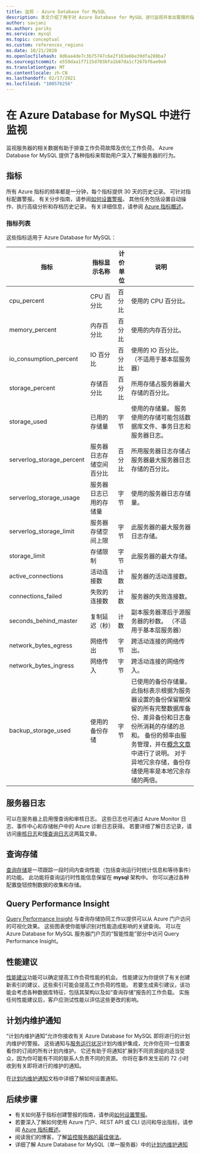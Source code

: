 ```yaml
---
title: 监视 - Azure Database for MySQL
description: 本文介绍了用于对 Azure Database for MySQL 进行监视并发出警报的指标，包括 CPU、存储和连接统计信息。
author: savjani
ms.author: pariks
ms.service: mysql
ms.topic: conceptual
ms.custom: references_regions
ms.date: 10/21/2020
ms.openlocfilehash: 8d6aa4de7c3b75747c6e2f103e66e39dfa288ba7
ms.sourcegitcommit: e559daa1f7115d703bfa1b87da1cf267bf6ae9e8
ms.translationtype: MT
ms.contentlocale: zh-CN
ms.lasthandoff: 02/17/2021
ms.locfileid: "100576256"
---
```

# <a name="monitoring-in-azure-database-for-mysql"></a>在 Azure Database for MySQL 中进行监视
监视服务器的相关数据有助于排查工作负荷故障及优化工作负荷。 Azure Database for MySQL 提供了各种指标来帮助用户深入了解服务器的行为。

## <a name="metrics"></a>指标
所有 Azure 指标的频率都是一分钟，每个指标提供 30 天的历史记录。 可针对指标配置警报。 有关分步指南，请参阅[如何设置警报](howto-alert-on-metric.md)。 其他任务包括设置自动操作、执行高级分析和存档历史记录。 有关详细信息，请参阅 [Azure 指标概述](../azure-monitor/data-platform.md)。

### <a name="list-of-metrics"></a>指标列表
这些指标适用于 Azure Database for MySQL：

|指标|指标显示名称|计价单位|说明|
|---|---|---|---|
|cpu_percent|CPU 百分比|百分比|使用的 CPU 百分比。|
|memory_percent|内存百分比|百分比|使用的内存百分比。|
|io_consumption_percent|IO 百分比|百分比|使用的 IO 百分比。 （不适用于基本层服务器）|
|storage_percent|存储百分比|百分比|所用存储占服务器最大存储的百分比。|
|storage_used|已用的存储量|字节|使用的存储量。 服务使用的存储可能包括数据库文件、事务日志和服务器日志。|
|serverlog_storage_percent|服务器日志存储空间百分比|百分比|所用服务器日志存储占服务器最大服务器日志存储的百分比。|
|serverlog_storage_usage|服务器日志已用的存储量|字节|使用的服务器日志存储量。|
|serverlog_storage_limit|服务器存储空间上限|字节|此服务器的最大服务器日志存储。|
|storage_limit|存储限制|字节|此服务器的最大存储。|
|active_connections|活动连接数|计数|服务器的活动连接数。|
|connections_failed|失败的连接数|计数|服务器的失败连接数。|
|seconds_behind_master|复制延迟（秒）|计数|副本服务器滞后于源服务器的秒数。 （不适用于基本层服务器）|
|network_bytes_egress|网络传出|字节|跨活动连接的网络传出。|
|network_bytes_ingress|网络传入|字节|跨活动连接的网络传入。|
|backup_storage_used|使用的备份存储|字节|已使用的备份存储量。 此指标表示根据为服务器设置的备份保留期保留的所有完整数据库备份、差异备份和日志备份所消耗的存储的总和。 备份的频率由服务管理，并在[概念文章](concepts-backup.md)中进行了说明。 对于异地冗余存储，备份存储使用率是本地冗余存储的两倍。|

## <a name="server-logs"></a>服务器日志
可以在服务器上启用慢查询和审核日志。 这些日志也可通过 Azure Monitor 日志、事件中心和存储帐户中的 Azure 诊断日志获得。 若要详细了解日志记录，请访问[审核日志](concepts-audit-logs.md)和[慢查询日志](concepts-server-logs.md)这两篇文章。

## <a name="query-store"></a>查询存储
[查询存储](concepts-query-store.md)是一项跟踪一段时间内查询性能（包括查询运行时统计信息和等待事件）的功能。 此功能将查询运行时性能信息保留在 **mysql** 架构中。 你可以通过各种配置旋钮控制数据的收集和存储。

## <a name="query-performance-insight"></a>Query Performance Insight
[Query Performance Insight](concepts-query-performance-insight.md) 与查询存储协同工作以提供可以从 Azure 门户访问的可视化效果。 这些图表使你能够识别对性能造成影响的关键查询。 可以在 Azure Database for MySQL 服务器门户页的“智能性能”部分中访问 Query Performance Insight。

## <a name="performance-recommendations"></a>性能建议
[性能建议](concepts-performance-recommendations.md)功能可以确定提高工作负荷性能的机会。 性能建议为你提供了有关创建新索引的建议，这些索引可能会提高工作负荷的性能。 若要生成索引建议，该功能会考虑各种数据库特征，包括其架构以及如“查询存储”报告的工作负载。 实施任何性能建议后，客户应测试性能以评估这些更改的影响。

## <a name="planned-maintenance-notification"></a>计划内维护通知

“计划内维护通知”允许你接收有关 Azure Database for MySQL 即将进行的计划内维护的警报。 这些通知与[服务运行状况](../service-health/overview.md)计划内维护集成，允许你在同一位置查看你的订阅的所有计划内维护。 它还有助于将通知扩展到不同资源组的适当受众，因为你可能有不同的联系人负责不同的资源。 你将在事件发生前的 72 小时收到有关即将进行的维护的通知。

在[计划内维护通知](./concepts-planned-maintenance-notification.md)文档中详细了解如何设置通知。

## <a name="next-steps"></a>后续步骤
- 有关如何基于指标创建警报的指南，请参阅[如何设置警报](howto-alert-on-metric.md)。
- 若要深入了解如何使用 Azure 门户、REST API 或 CLI 访问和导出指标，请参阅 [Azure 指标概述](../azure-monitor/data-platform.md)。
- 阅读我们的博客，了解[监控服务器的最佳做法](https://azure.microsoft.com/blog/best-practices-for-alerting-on-metrics-with-azure-database-for-mysql-monitoring/)。
- 详细了解 Azure Database for MySQL（单一服务器）中的[计划内维护通知](./concepts-planned-maintenance-notification.md)
